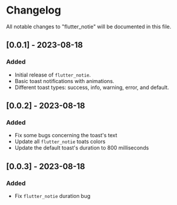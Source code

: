 # Changelog

All notable changes to "flutter_notie" will be documented in this file.

## [0.0.1] - 2023-08-18

### Added

- Initial release of `flutter_notie`.
- Basic toast notifications with animations.
- Different toast types: success, info, warning, error, and default.

## [0.0.2] - 2023-08-18

### Added

- Fix some bugs concerning the toast's text
- Update all `flutter_notie` toats colors
- Update the default toast's duration to 800 milliseconds

## [0.0.3] - 2023-08-18

### Added

- Fix `flutter_notie` duration bug